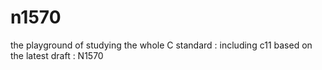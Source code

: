 # n1570
the playground of studying the whole C standard : including c11 based on the latest draft : N1570
